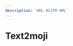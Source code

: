 ```yaml
---
description: '#DL #LSTM #ML'
---
```


# Text2moji

<figure><img src="../../../.gitbook/assets/슬라이드1 (1).png" alt=""><figcaption></figcaption></figure>

<figure><img src="../../../.gitbook/assets/슬라이드2 (1).png" alt=""><figcaption></figcaption></figure>

<figure><img src="../../../.gitbook/assets/슬라이드3 (1).png" alt=""><figcaption></figcaption></figure>

<figure><img src="../../../.gitbook/assets/슬라이드4 (1).png" alt=""><figcaption></figcaption></figure>

<figure><img src="../../../.gitbook/assets/슬라이드5 (1).png" alt=""><figcaption></figcaption></figure>

<figure><img src="../../../.gitbook/assets/슬라이드6 (1).png" alt=""><figcaption></figcaption></figure>

<figure><img src="../../../.gitbook/assets/슬라이드7 (1).png" alt=""><figcaption></figcaption></figure>

<figure><img src="../../../.gitbook/assets/슬라이드8 (1).png" alt=""><figcaption></figcaption></figure>

<figure><img src="../../../.gitbook/assets/슬라이드9 (1).png" alt=""><figcaption></figcaption></figure>

<figure><img src="../../../.gitbook/assets/슬라이드10 (1).png" alt=""><figcaption></figcaption></figure>

<figure><img src="../../../.gitbook/assets/슬라이드11 (1).png" alt=""><figcaption></figcaption></figure>

<figure><img src="../../../.gitbook/assets/슬라이드12 (1).png" alt=""><figcaption></figcaption></figure>

<figure><img src="../../../.gitbook/assets/슬라이드13 (1).png" alt=""><figcaption></figcaption></figure>

<figure><img src="../../../.gitbook/assets/슬라이드14 (1).png" alt=""><figcaption></figcaption></figure>

<figure><img src="../../../.gitbook/assets/슬라이드15 (1).png" alt=""><figcaption></figcaption></figure>

<figure><img src="../../../.gitbook/assets/슬라이드16 (1).png" alt=""><figcaption></figcaption></figure>

<figure><img src="../../../.gitbook/assets/슬라이드17 (1).png" alt=""><figcaption></figcaption></figure>

<figure><img src="../../../.gitbook/assets/슬라이드18 (1).png" alt=""><figcaption></figcaption></figure>

<figure><img src="../../../.gitbook/assets/슬라이드19.png" alt=""><figcaption></figcaption></figure>

<figure><img src="../../../.gitbook/assets/슬라이드20.png" alt=""><figcaption></figcaption></figure>

<figure><img src="../../../.gitbook/assets/슬라이드21.png" alt=""><figcaption></figcaption></figure>
